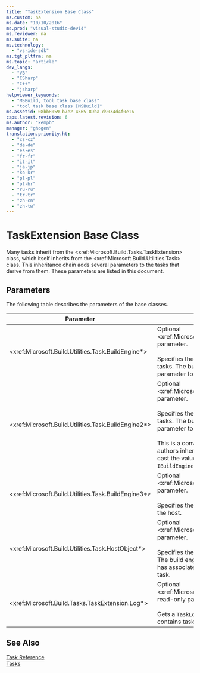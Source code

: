 ```yaml
---
title: "TaskExtension Base Class"
ms.custom: na
ms.date: "10/10/2016"
ms.prod: "visual-studio-dev14"
ms.reviewer: na
ms.suite: na
ms.technology: 
  - "vs-ide-sdk"
ms.tgt_pltfrm: na
ms.topic: "article"
dev_langs: 
  - "VB"
  - "CSharp"
  - "C++"
  - "jsharp"
helpviewer_keywords: 
  - "MSBuild, tool task base class"
  - "tool task base class [MSBuild]"
ms.assetid: 08bb8059-b7e2-4565-89ba-d9034d4f0e16
caps.latest.revision: 6
ms.author: "kempb"
manager: "ghogen"
translation.priority.ht: 
  - "cs-cz"
  - "de-de"
  - "es-es"
  - "fr-fr"
  - "it-it"
  - "ja-jp"
  - "ko-kr"
  - "pl-pl"
  - "pt-br"
  - "ru-ru"
  - "tr-tr"
  - "zh-cn"
  - "zh-tw"
---
```

# TaskExtension Base Class
Many tasks inherit from the \<xref:Microsoft.Build.Tasks.TaskExtension> class, which itself inherits from the \<xref:Microsoft.Build.Utilities.Task> class. This inheritance chain adds several parameters to the tasks that derive from them. These parameters are listed in this document.  
  
## Parameters  
 The following table describes the parameters of the base classes.  
  
|Parameter|Description|  
|---------------|-----------------|  
|\<xref:Microsoft.Build.Utilities.Task.BuildEngine*>|Optional \<xref:Microsoft.Build.Framework.IBuildEngine> parameter.<br /><br /> Specifies the build engine interface available to tasks. The build engine automatically sets this parameter to allow tasks to call back into it.|  
|\<xref:Microsoft.Build.Utilities.Task.BuildEngine2*>|Optional \<xref:Microsoft.Build.Framework.IBuildEngine2> parameter.<br /><br /> Specifies the build engine interface available to tasks. The build engine automatically sets this parameter to allow tasks to call back into it.<br /><br /> This is a convenience property so that task authors inheriting from this class do not have to cast the value from `IBuildEngine` to `IBuildEngine2`.|  
|\<xref:Microsoft.Build.Utilities.Task.BuildEngine3*>|Optional \<xref:Microsoft.Build.Framework.IBuildEngine3> parameter.<br /><br /> Specifies the build engine interface provided by the host.|  
|\<xref:Microsoft.Build.Utilities.Task.HostObject*>|Optional \<xref:Microsoft.Build.Framework.ITaskHost> parameter.<br /><br /> Specifies the host object instance (can be null). The build engine sets this property if the host IDE has associated a host object with this particular task.|  
|\<xref:Microsoft.Build.Tasks.TaskExtension.Log*>|Optional \<xref:Microsoft.Build.Utilities.TaskLoggingHelper> read-only parameter.<br /><br /> Gets a `TaskLoggingHelperExtension` object that contains task logging methods.|  
  
## See Also  
 [Task Reference](../VS_IDE/msbuild-task-reference.md)   
 [Tasks](../VS_IDE/msbuild-tasks.md)